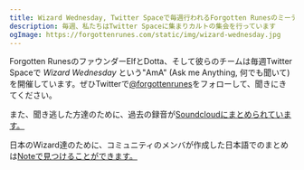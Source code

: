 ```yaml
---
title: Wizard Wednesday, Twitter Spaceで毎週行われるForgotten Runesのミーティング
description: 毎週、私たちはTwitter Spaceに集まりカルトの集会を行っています
ogImage: https://forgottenrunes.com/static/img/wizard-wednesday.jpg
---
```


<ResponsiveImg src="/static/img/wizard-wednesday.jpg" pixelArt={true} />

Forgotten RunesのファウンダーElfとDotta、そして彼らのチームは毎週Twitter Spaceで _Wizard Wednesday_ という"AmA" (Ask me Anything, 何でも聞いて)を開催しています。ぜひTwitterで[@forgottenrunes](https://twitter.com/forgottenrunes)をフォローして、聞きにきてください。

また、聞き逃した方達のために、過去の録音が[Soundcloudにまとめられています。](https://soundcloud.com/forgottenrunes)

日本のWizard達のために、コミュニティのメンバが作成した日本語でのまとめは[Noteで見つけることができます。](https://note.com/hashtag/WizardWednesday)
